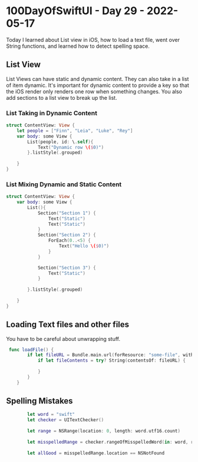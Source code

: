# 100DayOfSwiftUI - Day 29 - 2022-05-17

Today I learned about List view in iOS, how to load a text file, went over String functions, and learned how to detect spelling space.

## List View

List Views can have static and dynamic content.  They can also take in a list of item dynamic.  It's important for dynamic content to provide a key so that the iOS render only renders one row when something changes.  You also add sections to a list view to break up the list.

### List Taking in Dynamic Content

```swift
struct ContentView: View {
    let people = ["Finn", "Leia", "Luke", "Rey"]
    var body: some View {
        List(people, id: \.self){
            Text("Dynamic row \($0)")            
        }.listStyle(.grouped)
    
    }
}
```

### List Mixing Dynamic and Static Content

```swift
struct ContentView: View {
    var body: some View {
        List(){
            Section("Section 1") {
                Text("Static")
                Text("Static")
            }
            Section("Section 2") {
                ForEach(0..<5) {
                    Text("Hello \($0)")
                }
            }

            Section("Section 3") {
                Text("Static")
            }
            
        }.listStyle(.grouped)
    
    }
}
```

## Loading Text files and other files

You have to be careful about unwrapping stuff.

```swift
 func loadFile() {
        if let fileURL = Bundle.main.url(forResource: "some-file", withExtension: "txt") {
            if let fileContents = try? String(contentsOf: fileURL) {
                
            }
        }
    }
```

## Spelling Mistakes

```swift
        let word = "swift"
        let checker = UITextChecker()
        
        let range = NSRange(location: 0, length: word.utf16.count)
        
        let misspelledRange = checker.rangeOfMisspelledWord(in: word, range: range, startingAt: 0, wrap: false, language: "en")
        
        let allGood = misspelledRange.location == NSNotFound

```
